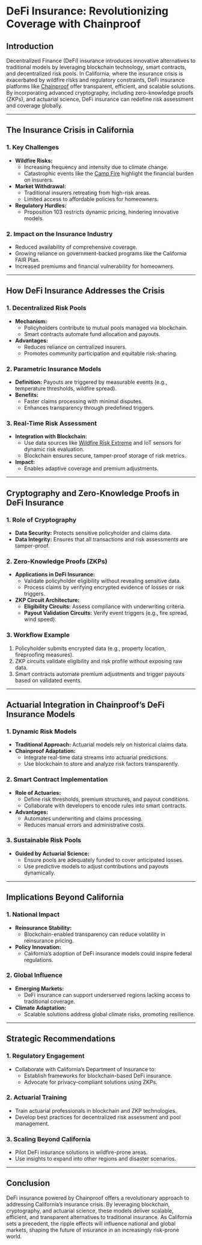 # DeFi Insurance: Revolutionizing Coverage with Chainproof

## Introduction

Decentralized Finance (DeFi) insurance introduces innovative alternatives to traditional models by leveraging blockchain technology, smart contracts, and decentralized risk pools. In California, where the insurance crisis is exacerbated by wildfire risks and regulatory constraints, DeFi insurance platforms like [Chainproof](../AI/CHAINPROOF.md) offer transparent, efficient, and scalable solutions. By incorporating advanced cryptography, including zero-knowledge proofs (ZKPs), and actuarial science, DeFi insurance can redefine risk assessment and coverage globally.

***

## The Insurance Crisis in California

### 1. **Key Challenges**

* **Wildfire Risks:**
  * Increasing frequency and intensity due to climate change.
  * Catastrophic events like the [Camp Fire](https://en.wikipedia.org/wiki/Camp_Fire_\(2018\)) highlight the financial burden on insurers.
* **Market Withdrawal:**
  * Traditional insurers retreating from high-risk areas.
  * Limited access to affordable policies for homeowners.
* **Regulatory Hurdles:**
  * Proposition 103 restricts dynamic pricing, hindering innovative models.

### 2. **Impact on the Insurance Industry**

* Reduced availability of comprehensive coverage.
* Growing reliance on government-backed programs like the California FAIR Plan.
* Increased premiums and financial vulnerability for homeowners.

***

## How DeFi Insurance Addresses the Crisis

### 1. **Decentralized Risk Pools**

* **Mechanism:**
  * Policyholders contribute to mutual pools managed via blockchain.
  * Smart contracts automate fund allocation and payouts.
* **Advantages:**
  * Reduces reliance on centralized insurers.
  * Promotes community participation and equitable risk-sharing.

### 2. **Parametric Insurance Models**

* **Definition:** Payouts are triggered by measurable events (e.g., temperature thresholds, wildfire spread).
* **Benefits:**
  * Faster claims processing with minimal disputes.
  * Enhances transparency through predefined triggers.

### 3. **Real-Time Risk Assessment**

* **Integration with Blockchain:**
  * Use data sources like [Wildfire Risk Extreme](../MISC/WILDFIRE_RISK_EXTREME.md) and IoT sensors for dynamic risk evaluation.
  * Blockchain ensures secure, tamper-proof storage of risk metrics.
* **Impact:**
  * Enables adaptive coverage and premium adjustments.

***

## Cryptography and Zero-Knowledge Proofs in DeFi Insurance

### 1. **Role of Cryptography**

* **Data Security:** Protects sensitive policyholder and claims data.
* **Data Integrity:** Ensures that all transactions and risk assessments are tamper-proof.

### 2. **Zero-Knowledge Proofs (ZKPs)**

* **Applications in DeFi Insurance:**
  * Validate policyholder eligibility without revealing sensitive data.
  * Process claims by verifying encrypted evidence of losses or risk triggers.
* **ZKP Circuit Architecture:**
  * **Eligibility Circuits:** Assess compliance with underwriting criteria.
  * **Payout Validation Circuits:** Verify event triggers (e.g., fire spread, wind speed).

### 3. **Workflow Example**

1. Policyholder submits encrypted data (e.g., property location, fireproofing measures).
2. ZKP circuits validate eligibility and risk profile without exposing raw data.
3. Smart contracts automate premium adjustments and trigger payouts based on validated events.

***

## Actuarial Integration in Chainproof’s DeFi Insurance Models

### 1. **Dynamic Risk Models**

* **Traditional Approach:** Actuarial models rely on historical claims data.
* **Chainproof Adaptation:**
  * Integrate real-time data streams into actuarial predictions.
  * Use blockchain to store and analyze risk factors transparently.

### 2. **Smart Contract Implementation**

* **Role of Actuaries:**
  * Define risk thresholds, premium structures, and payout conditions.
  * Collaborate with developers to encode rules into smart contracts.
* **Advantages:**
  * Automates underwriting and claims processing.
  * Reduces manual errors and administrative costs.

### 3. **Sustainable Risk Pools**

* **Guided by Actuarial Science:**
  * Ensure pools are adequately funded to cover anticipated losses.
  * Use predictive models to adjust contributions and payouts dynamically.

***

## Implications Beyond California

### 1. **National Impact**

* **Reinsurance Stability:**
  * Blockchain-enabled transparency can reduce volatility in reinsurance pricing.
* **Policy Innovation:**
  * California’s adoption of DeFi insurance models could inspire federal regulations.

### 2. **Global Influence**

* **Emerging Markets:**
  * DeFi insurance can support underserved regions lacking access to traditional coverage.
* **Climate Adaptation:**
  * Scalable solutions address global climate risks, promoting resilience.

***

## Strategic Recommendations

### 1. **Regulatory Engagement**

* Collaborate with California’s Department of Insurance to:
  * Establish frameworks for blockchain-based DeFi insurance.
  * Advocate for privacy-compliant solutions using ZKPs.

### 2. **Actuarial Training**

* Train actuarial professionals in blockchain and ZKP technologies.
* Develop best practices for decentralized risk assessment and pool management.

### 3. **Scaling Beyond California**

* Pilot DeFi insurance solutions in wildfire-prone areas.
* Use insights to expand into other regions and disaster scenarios.

***

## Conclusion

DeFi insurance powered by Chainproof offers a revolutionary approach to addressing California’s insurance crisis. By leveraging blockchain, cryptography, and actuarial science, these models deliver scalable, efficient, and transparent alternatives to traditional insurance. As California sets a precedent, the ripple effects will influence national and global markets, shaping the future of insurance in an increasingly risk-prone world.
